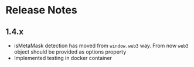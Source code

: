 # Release Notes

## 1.4.x
- isMetaMask detection has moved from `window.web3` way. From now `web3` object should be provided as options property
- Implemented testing in docker container